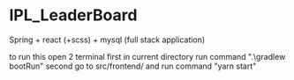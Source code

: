 # IPL_LeaderBoard
Spring + react (+scss) + mysql (full stack application)

to run this 
open 2 terminal
first in current directory run command ".\gradlew bootRun" 
second go to src/frontend/ and run command "yarn start"
